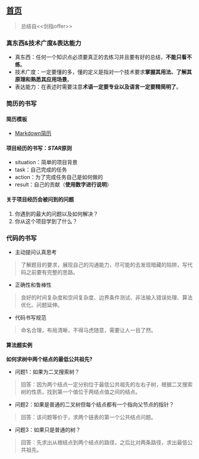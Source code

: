## [首页](https://kingkh1995.github.io/blog/)

> 总结自<<剑指offer>>

### 真东西&技术广度&表达能力

* 真东西：任何一个知识点必须要真正的去练习并且要有好的总结，**不能只看不练**。
* 技术广度：一定要懂的多，懂的定义是指对一个技术要求**掌握其用法、了解其原理和熟悉其应用场景**。
* 表达能力：在表述时需要注意**术语一定要专业以及语言一定要精简明了**。

### 简历的书写

#### 简历模板

* [Markdown简历](Resume)

#### 项目经历的书写：*STAR*原则

* situation：简单的项目背景
* task：自己完成的任务
* action：为了完成任务自己是如何做的
* result：自己的贡献（**使用数字进行说明**）

#### 关于项目经历会被问到的问题

1. 你遇到的最大的问题以及如何解决？
1. 你从这个项目学到了什么？

### 代码的书写

* 主动提问认真思考

> 了解题目的要求，展现自己的沟通能力，尽可能的去发现暗藏的陷阱，写代码之前要有完整的思路。

* 正确性和鲁棒性

> 良好的时间复杂度和空间复杂度、边界条件测试、非法输入错误处理、算法优化、问题延伸。

* 代码书写规范

> 命名合理，布局清晰，不得马虎随意，需要让人一目了然。

#### 算法题实例

__如何求树中两个结点的最低公共祖先?__

* 问题1：如果为二叉搜索树？

> 回答：因为两个结点一定分别位于最低公共祖先的左右子树，根据二叉搜索树的性质，找到第一个值位于两结点值之间的结点。

* 问题2：如果是普通的二叉树但每个结点都有一个指向父节点的指针？

> 回答：该问题等价于，求两个链表的第一个公共结点问题。

* 问题3：如果只是普通的树？

> 回答：先求出从根结点到两个结点的路径，之后比对两条路径，求出最低公共祖先。



